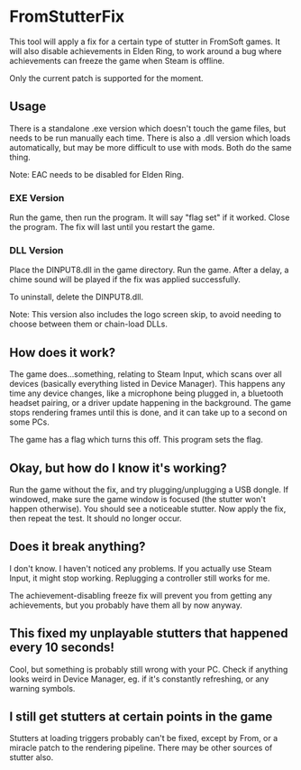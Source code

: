 # FromStutterFix

This tool will apply a fix for a certain type of stutter in FromSoft games. It will also disable achievements in Elden Ring, to work around a bug where achievements can freeze the game when Steam is offline.

Only the current patch is supported for the moment.

## Usage

There is a standalone .exe version which doesn't touch the game files, but needs to be run manually each time. There is also a .dll version which loads automatically, but may be more difficult to use with mods. Both do the same thing.

Note: EAC needs to be disabled for Elden Ring.

### EXE Version

Run the game, then run the program. It will say "flag set" if it worked. Close the program. The fix will last until you restart the game.

### DLL Version

Place the DINPUT8.dll in the game directory. Run the game. After a delay, a chime sound will be played if the fix was applied successfully.

To uninstall, delete the DINPUT8.dll.

Note: This version also includes the logo screen skip, to avoid needing to choose between them or chain-load DLLs.

## How does it work?

The game does...something, relating to Steam Input, which scans over all devices (basically everything listed in Device Manager). This happens any time any device changes, like a microphone being plugged in, a bluetooth headset pairing, or a driver update happening in the background. The game stops rendering frames until this is done, and it can take up to a second on some PCs.

The game has a flag which turns this off. This program sets the flag.

## Okay, but how do I know it's working?

Run the game without the fix, and try plugging/unplugging a USB dongle. If windowed, make sure the game window is focused (the stutter won't happen otherwise). You should see a noticeable stutter. Now apply the fix, then repeat the test. It should no longer occur.

## Does it break anything?

I don't know. I haven't noticed any problems. If you actually use Steam Input, it might stop working. Replugging a controller still works for me.

The achievement-disabling freeze fix will prevent you from getting any achievements, but you probably have them all by now anyway.

## This fixed my unplayable stutters that happened every 10 seconds!

Cool, but something is probably still wrong with your PC. Check if anything looks weird in Device Manager, eg. if it's constantly refreshing, or any warning symbols.

## I still get stutters at certain points in the game

Stutters at loading triggers probably can't be fixed, except by From, or a miracle patch to the rendering pipeline. There may be other sources of stutter also.
